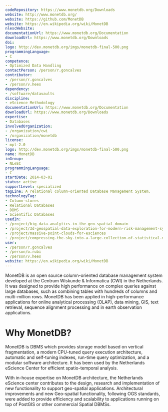 ```yaml
---
codeRepository: https://www.monetdb.org/Downloads
website: http://www.monetdb.org/
website: https://github.com/MonetDB
website: https://en.wikipedia.org/wiki/MonetDB
nlescWebsite: 
documentationUrl: https://www.monetdb.org/Documentation
downloadUrl: https://www.monetdb.org/Downloads
doi: 
logo: http://dev.monetdb.org/imgs/monetdb-final-500.png
programmingLanguage:
- C
competence:
- Optimized Data Handling
contactPerson: /person/r.goncalves
contributor:
- /person/r.goncalves
- /person/v.hees
dependency:
- /software/datavaults
discipline:
- eScience Methodology
documentationUrl: https://www.monetdb.org/Documentation
downloadUrl: https://www.monetdb.org/Downloads
expertise:
- Databases
involvedOrganization:
- /organization/cwi
- /organization/monetdb
license:
- mpl-2.0
logo: http://dev.monetdb.org/imgs/monetdb-final-500.png
name: MonetDB
inGroup:
- NLeSC
programmingLanguage:
- C
startDate: 2014-03-01
status: active
supportLevel: specialized
tagLine: A relational column-oriented Database Management System.
technologyTag:
- Column-stores
- Relational Databases
- DBMS
- Scientific Databases
usedIn:
- /project/big-data-analytics-in-the-geo-spatial-domain
- /project/3d-geospatial-data-exploration-for-modern-risk-management-systems
- /project/massive-point-clouds-for-esciences
- /project/compressing-the-sky-into-a-large-collection-of-statistical-models
user:
- /person/r.goncalves
- /person/o.rubi
- /person/v.hees
website: https://en.wikipedia.org/wiki/MonetDB
---
```

MonetDB is an open source column-oriented database management system developed
at the Centrum Wiskunde & Informatica (CWI) in the Netherlands. It was designed
to provide high performance on complex queries against large databases, such as
combining tables with hundreds of columns and multi-million rows. MonetDB has
been applied in high-performance applications for online analytical processing
(OLAP), data mining, GIS, text retrieval, sequence alignment processing and in
earth observation applications.

# Why MonetDB?

MonetDB is DBMS which provides storage model based on vertical fragmentation,
a modern CPU-tuned query execution architecture, automatic and self-tuning indexes,
run-time query optimization, and a modular software architecture. It has been
used by the Netherlands eScience Center for efficient spatio-temporal analysis.

With in-house expertise on MonetDB architecture, the Netherlands eScience center
contributes to the design, research and implementation of new functionality to
support geo-spatial applications. Architectural improvements and new Geo-spatial
functionality, following OGS standards, were added to provide efficiency and
scalability to applications running on top of PostGIS or other commercial Spatial
DBMSs.

